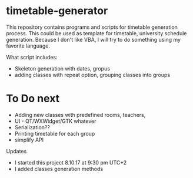 # timetable-generator

This repository contains programs and scripts for timetable generation process. This could be used as template for timetable, university schedule generation. Because I don't like VBA, I will try to do something using my favorite language.


What script includes:
  - Skeleton generation with dates, gropus
  - adding classes with repeat option, grouping classes into groups

# To Do next

  - Adding new classes with predefined rooms, teachers,
  - UI - QT/WXWidget/GTK whatever
  - Serialization??
  - Printing timetable for each group
  - simplify API


Updates
  - I started this project 8.10.17 at 9:30 pm UTC+2
  - I added classes generation methods
  
